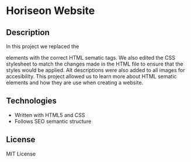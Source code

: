 # Horiseon Website

## Description

In this project we replaced the <div> elements with the correct HTML sematic tags. We also edited the CSS stylesheet to match the changes made in the HTML file to ensure that the styles would be applied. Alt descriptions were also added to all images for accesibility. This project allowed us to learn more about HTML sematic elements and how they are use when creating a website.

## Technologies

- Written with HTML5 and CSS
- Follows SEO semantic structure

## License

MIT License